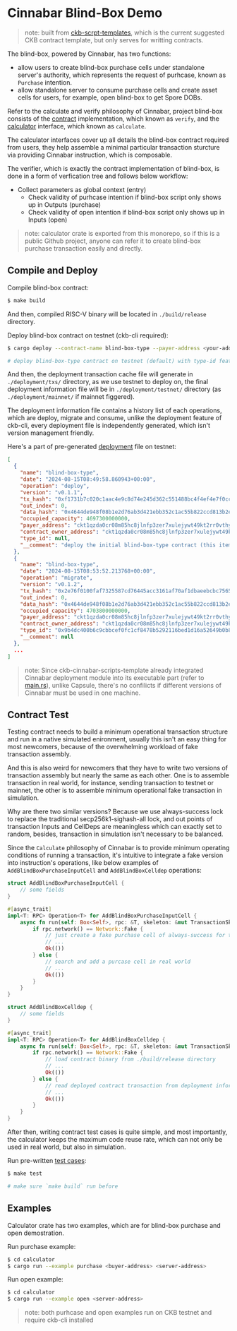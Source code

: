 # Cinnabar Blind-Box Demo

> note: built from [ckb-scrpt-templates](https://github.com/cryptape/ckb-script-templates), which is the current suggested CKB contract template, but only serves for writting contracts.

The blind-box, powered by Cinnabar, has two functions:
- allow users to create blind-box purchase cells under standalone server's authority, which represents the request of purhcase, known as `Purchase` intention.
- allow standalone server to consume purchase cells and create asset cells for users, for example, open blind-box to get Spore DOBs.

Refer to the calculate and verify philosophy of Cinnabar, project blind-box consists of the [contract](contracts/blind-box-type/src/main.rs) implementation, which known as `verify`, and the [calculator](calculator/src/lib.rs) interface, which known as `calculate`.

The calculator interfaces cover up all details the blind-box contract required from users, they help assemble a minimal particular transaction sturcture via providing Cinnabar instruction, which is composable.

The verifier, which is exactly the contract implementation of blind-box, is done in a form of verfication tree and follows below workflow:
- Collect parameters as global context (entry)
  - Check validity of purhcase intention if blind-box script only shows up in Outputs (purchase)
  - Check validity of open intention if blind-box script only shows up in Inputs (open)

> note: calculator crate is exported from this monorepo, so if this is a public Github project, anyone can refer it to create blind-box purchase transaction easily and directly.

## Compile and Deploy

Compile blind-box contract:
```bash
$ make build
```

And then, compiled RISC-V binary will be located in `./build/release` directory.

Deploy blind-box contract on testnet (ckb-cli required):
```bash
$ cargo deploy --contract-name blind-box-type --payer-address <your-address-from-ckb-cli> --tag v0.2.0 --type-id

# deploy blind-box-type contract on testnet (default) with type-id feature opened
```

And then, the deployment transaction cache file will generate in `./deployment/txs/` directory, as we use testnet to deploy on, the final deployment information file will be in `./deployment/testnet/` directory (as `./deployment/mainnet/` if mainnet figgered).

The deployment information file contains a history list of each operations, which are deploy, migrate and consume, unlike the deployment feature of ckb-cli, every deployment file is independently generated, which isn't version management friendly.

Here's a part of pre-generated [deployment](deployment/testnet/blind-box-type.json) file on testnet:
```json
[
  {
    "name": "blind-box-type",
    "date": "2024-08-15T08:49:58.860943+00:00",
    "operation": "deploy",
    "version": "v0.1.1",
    "tx_hash": "0xf1731b7c020c1aac4e9c8d74e245d362c551488bc4f4ef4e7f0ccdcaa0437d50",
    "out_index": 0,
    "data_hash": "0x4644de948f08b1e2d76ab3d421ebb352c1ac55b822ccd813b2e2343eec906116",
    "occupied_capacity": 4697300000000,
    "payer_address": "ckt1qzda0cr08m85hc8jlnfp3zer7xulejywt49kt2rr0vthywaa50xwsq28phxutezqvjgfv5q38gn5kwek4m9km3cmajeqs",
    "contract_owner_address": "ckt1qzda0cr08m85hc8jlnfp3zer7xulejywt49kt2rr0vthywaa50xwsq28phxutezqvjgfv5q38gn5kwek4m9km3cmajeqs",
    "type_id": null,
    "__comment": "deploy the initial blind-box-type contract (this item can change anytime without impact on serde)"
  },
  {
    "name": "blind-box-type",
    "date": "2024-08-15T08:53:52.213768+00:00",
    "operation": "migrate",
    "version": "v0.1.2",
    "tx_hash": "0x2e76f0100faf7325587cd76445acc3161af70af1dbaeebcbc7565dabd64fe578",
    "out_index": 0,
    "data_hash": "0x4644de948f08b1e2d76ab3d421ebb352c1ac55b822ccd813b2e2343eec906116",
    "occupied_capacity": 4703800000000,
    "payer_address": "ckt1qzda0cr08m85hc8jlnfp3zer7xulejywt49kt2rr0vthywaa50xwsq28phxutezqvjgfv5q38gn5kwek4m9km3cmajeqs",
    "contract_owner_address": "ckt1qzda0cr08m85hc8jlnfp3zer7xulejywt49kt2rr0vthywaa50xwsq28phxutezqvjgfv5q38gn5kwek4m9km3cmajeqs",
    "type_id": "0x9b4dc400b6c9cbbcef0fc1cf8478b5292116bed1d16a52649b0b83fc4e3b3f3d",
    "__comment": null
  },
  ...
]
```

> note: Since ckb-cinnabar-scripts-template already integrated Cinnabar deployment module into its executable part (refer to [main.rs](src/main.rs)), unlike Capsule, there's no confilicts if different versions of Cinnabar must be used in one machine.

## Contract Test

Testing contract needs to build a minimum operational transaction structure and run in a native simulated enironment, usually this isn't an easy thing for most newcomers, because of the overwhelming workload of fake transaction assembly.

And this is also weird for newcomers that they have to write two versions of transaction assembly but nearly the same as each other. One is to assemble transaction in real world, for instance, sending transaction to testnet or mainnet, the other is to assemble minimum operational fake transaction in simulation.

Why are there two similar versions? Because we use always-success lock to replace the traditional secp256k1-sighash-all lock, and out points of transaction Inputs and CellDeps are meaningless which can exactly set to random, besides, transaction in simulation isn't necessary to be balanced.

Since the `Calculate` philosophy of Cinnabar is to provide minimum operating conditions of running a transaction, it's intuitive to integrate a fake version into instruction's operations, like below examples of `AddBlindBoxPurchaseInputCell` and `AddBlindBoxCelldep` operations:

```rust
struct AddBlindBoxPurchaseInputCell {
    // some fields
}

#[async_trait]
impl<T: RPC> Operation<T> for AddBlindBoxPurchaseInputCell {
    async fn run(self: Box<Self>, rpc: &T, skeleton: &mut TransactionSkeleton) -> Result<()> {
        if rpc.network() == Network::Fake {
            // just create a fake purchase cell of always-success for test 
            // ...
            Ok(())
        } else {
            // search and add a purcase cell in real world
            // ...
            Ok(())
        }
    }
}

struct AddBlindBoxCelldep {
    // some fields
}

#[async_trait]
impl<T: RPC> Operation<T> for AddBlindBoxCelldep {
    async fn run(self: Box<Self>, rpc: &T, skeleton: &mut TransactionSkeleton) -> Result<()> {
        if rpc.network() == Network::Fake {
            // load contract binary from ./build/release directory
            // ...
            Ok(())
        } else {
            // read deployed contract transaction from deployment information file
            // ...
            Ok(())
        }
    }
}
```

After then, writing contract test cases is quite simple, and most importantly, the calculator keeps the maximum code reuse rate, which can not only be used in real world, but also in simulation.

Run pre-written [test cases](tests/src/tests.rs):
```bash
$ make test

# make sure `make build` run before
```

## Examples

Calculator crate has two examples, which are for blind-box purchase and open demostration.

Run purchase example:
```bash
$ cd calculator
$ cargo run --example purchase <buyer-address> <server-address>
```

Run open example:
```bash
$ cd calculator
$ cargo run --example open <server-address>
```

> note: both purhcase and open examples run on CKB testnet and require ckb-cli installed
